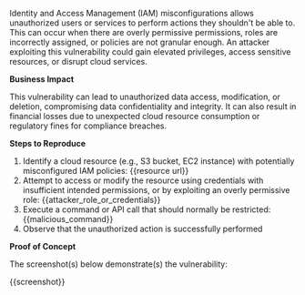 Identity and Access Management (IAM) misconfigurations allows unauthorized users or services to perform actions they shouldn't be able to. This can occur when there are overly permissive permissions, roles are incorrectly assigned, or policies are not granular enough. An attacker exploiting this vulnerability could gain elevated privileges, access sensitive resources, or disrupt cloud services.

**Business Impact**

This vulnerability can lead to unauthorized data access, modification, or deletion, compromising data confidentiality and integrity. It can also result in financial losses due to unexpected cloud resource consumption or regulatory fines for compliance breaches.

**Steps to Reproduce**

1. Identify a cloud resource (e.g., S3 bucket, EC2 instance) with potentially misconfigured IAM policies: {{resource url}}
1. Attempt to access or modify the resource using credentials with insufficient intended permissions, or by exploiting an overly permissive role: {{attacker_role_or_credentials}}
1. Execute a command or API call that should normally be restricted: {{malicious_command}}
1. Observe that the unauthorized action is successfully performed

**Proof of Concept**

The screenshot(s) below demonstrate(s) the vulnerability:

{{screenshot}}

